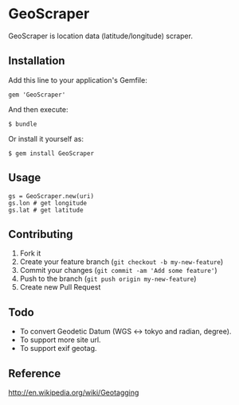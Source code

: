 # GeoScraper

GeoScraper is location data (latitude/longitude) scraper.

## Installation

Add this line to your application's Gemfile:

    gem 'GeoScraper'

And then execute:

    $ bundle

Or install it yourself as:

    $ gem install GeoScraper

## Usage

    gs = GeoScraper.new(uri)
    gs.lon # get longitude
    gs.lat # get latitude

## Contributing

1. Fork it
2. Create your feature branch (`git checkout -b my-new-feature`)
3. Commit your changes (`git commit -am 'Add some feature'`)
4. Push to the branch (`git push origin my-new-feature`)
5. Create new Pull Request

## Todo

 * To convert Geodetic Datum (WGS <-> tokyo and radian, degree). 
 * To support more site url.
 * To support exif geotag.

## Reference
http://en.wikipedia.org/wiki/Geotagging
